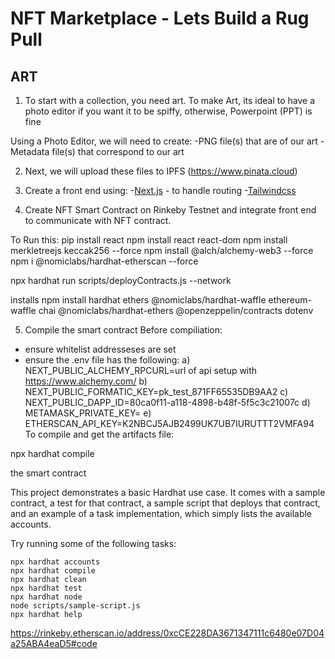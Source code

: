 # NFT Marketplace - Lets Build a Rug Pull

## ART

1) To start with a collection, you need art. To make Art, its ideal to have a photo editor if you want it to be spiffy, otherwise, Powerpoint (PPT) is fine

Using a Photo Editor, we will need to create:
-PNG file(s) that are of our art
-Metadata file(s) that correspond to our art

2) Next, we will upload these files to IPFS (https://www.pinata.cloud)
3) Create a front end using:
-[Next.js](https://nextjs.org/) - to handle routing
-[Tailwindcss](https://tailwindcss.com/)

4) Create NFT Smart Contract on Rinkeby Testnet and integrate front end to communicate with NFT contract.

To Run this:
pip install react
npm install react react-dom
npm install merkletreejs keccak256 --force
npm install @alch/alchemy-web3 --force
npm i @nomiclabs/hardhat-etherscan --force

 npx hardhat run scripts/deployContracts.js --network

installs npm install hardhat ethers @nomiclabs/hardhat-waffle ethereum-waffle chai @nomiclabs/hardhat-ethers @openzeppelin/contracts dotenv

5) Compile the smart contract
Before compiliation:
- ensure whitelist addresseses are set
- ensure the .env file has the following:
    a) NEXT_PUBLIC_ALCHEMY_RPCURL=url of api setup with https://www.alchemy.com/
    b) NEXT_PUBLIC_FORMATIC_KEY=pk_test_871FF65535DB9AA2
    c) NEXT_PUBLIC_DAPP_ID=80ca0f11-a118-4898-b48f-5f5c3c21007c
    d) METAMASK_PRIVATE_KEY=<private key of meta maskwallet>
    e) ETHERSCAN_API_KEY=K2NBCJ5AJB2499UK7UB7IURUTTT2VMFA94
To compile and get the artifacts file:

npx hardhat compile 


the smart contract



This project demonstrates a basic Hardhat use case. It comes with a sample contract, a test for that contract, a sample script that deploys that contract, and an example of a task implementation, which simply lists the available accounts.

Try running some of the following tasks:

```shell
npx hardhat accounts
npx hardhat compile
npx hardhat clean
npx hardhat test
npx hardhat node
node scripts/sample-script.js
npx hardhat help
```
https://rinkeby.etherscan.io/address/0xcCE228DA3671347111c6480e07D04a25ABA4eaD5#code